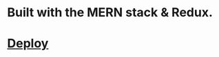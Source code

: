 # Built with the MERN stack & Redux.

# [Deploy](https://proshop999.herokuapp.com/product/60a53657abb44309648621d6)

